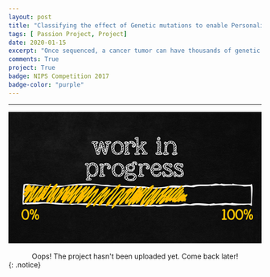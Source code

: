 ```yaml
---
layout: post
title: "Classifying the effect of Genetic mutations to enable Personalized Medicine"
tags: [ Passion Project, Project]
date: 2020-01-15
excerpt: "Once sequenced, a cancer tumor can have thousands of genetic mutations. But the challenge is distinguishing the mutations that contribute to tumor growth (drivers) from the neutral mutations (passengers). Using this knowledge base as a baseline, I seek to develop a machine learning model that automatically classifies genetic variations."
comments: True
project: True
badge: NIPS Competition 2017
badge-color: "purple"
---
```


---

![png](/assets/img/wip.jpg)
<center> Oops! The project hasn't been uploaded yet. Come back later! </center>
{: .notice}
